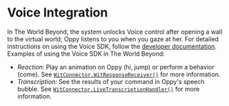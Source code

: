 # Voice Integration

In The World Beyond, the system unlocks Voice control after opening a wall to the virtual world; Oppy listens to you when you gaze at her. For detailed instructions on using the Voice SDK, follow the [developer documentation](https://developers.meta.com/horizon/documentation/unity/voice-sdk-overview/). Examples of using the Voice SDK in The World Beyond:

* *Reaction:* Play an animation on Oppy (hi, jump) or perform a behavior (come). See [`WitConnector.WitResponseReceiver()`](https://github.com/oculus-samples/Unity-TheWorldBeyond/blob/main/Assets/Scripts/WitConnector.cs#L171) for more information.
* *Transcription:* See the results of your command in Oppy's speech bubble. See [`WitConnector.LiveTranscriptionHandler()`](https://github.com/oculus-samples/Unity-TheWorldBeyond/blob/main/Assets/Scripts/WitConnector.cs#L171) for more information.
